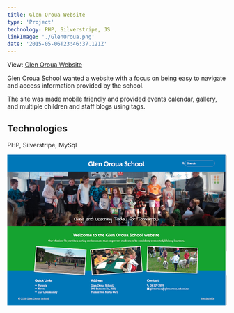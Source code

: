 ```yaml
---
title: Glen Oroua Website
type: 'Project'
technology: PHP, Silverstripe, JS
linkImage: './GlenOroua.png'
date: '2015-05-06T23:46:37.121Z'
---
```


View: [Glen Oroua Website](http://www.glenoroua.school.nz/)

Glen Oroua School wanted a website with a focus on being easy to navigate and access information provided by the school.

The site was made mobile friendly and provided events calendar, gallery, and multiple children and staff blogs using tags.

## Technologies
PHP, Silverstripe, MySql

![WebsiteImage](./GlenOroua.png)

